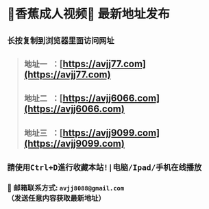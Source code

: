 # 🍌香蕉成人视频🍌 最新地址发布 
## `长按复制到浏览器里面访问网址`
>##  `地址一 ：`[https://avjj77.com](https://avjj77.com)
>##  `地址二 ：`[https://avjj6066.com](https://avjj6066.com)
>##  `地址三 ：`[https://avjj9099.com](https://avjj9099.com)

## `請使用Ctrl+D進行收藏本站!|电脑/Ipad/手机在线播放`
### 📧 邮箱联系方式: `avjj8088@gmail.com` （发送任意内容获取最新地址）
